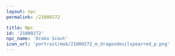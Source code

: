 ```yaml
---
layout: npc
permalink: /21000272

title: Npc
id: '21000272'
npc_name: 'Drako Scout'
icon_url: 'portrait/mob/21000272_m_dragondevilspearred_p.png'
---
```

